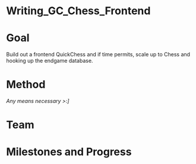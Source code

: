 Writing\_GC\_Chess\_Frontend
============================

Goal
====

Build out a frontend QuickChess and if time permits, scale up to Chess and hooking up the endgame database.

Method
======

*Any means necessary &gt;:\]*

Team
====

Milestones and Progress
=======================
